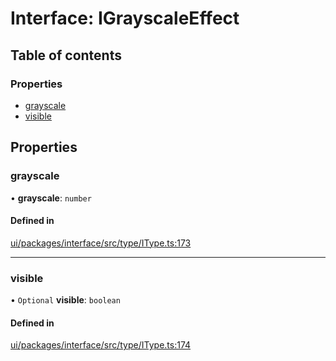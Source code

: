 # Interface: IGrayscaleEffect

## Table of contents

### Properties

- [grayscale](IGrayscaleEffect.md#grayscale)
- [visible](IGrayscaleEffect.md#visible)

## Properties

### grayscale

• **grayscale**: `number`

#### Defined in

[ui/packages/interface/src/type/IType.ts:173](https://github.com/leaferjs/leafer-ui/blob/5313537/packages/interface/src/type/IType.ts#L173)

___

### visible

• `Optional` **visible**: `boolean`

#### Defined in

[ui/packages/interface/src/type/IType.ts:174](https://github.com/leaferjs/leafer-ui/blob/5313537/packages/interface/src/type/IType.ts#L174)
